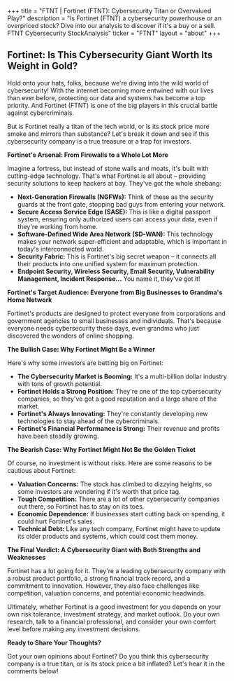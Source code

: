 +++
title = "FTNT |  Fortinet (FTNT): Cybersecurity Titan or Overvalued Play?"
description = "Is Fortinet (FTNT) a cybersecurity powerhouse or an overpriced stock? Dive into our analysis to discover if it's a buy or a sell. FTNT Cybersecurity StockAnalysis"
ticker = "FTNT"
layout = "about"
+++

        


## Fortinet: Is This Cybersecurity Giant Worth Its Weight in Gold?

Hold onto your hats, folks, because we're diving into the wild world of cybersecurity!  With the internet becoming more entwined with our lives than ever before, protecting our data and systems has become a top priority.  And Fortinet (FTNT) is one of the big players in this crucial battle against cybercriminals. 

But is Fortinet really a titan of the tech world, or is its stock price more smoke and mirrors than substance?  Let's break it down and see if this cybersecurity company is a true treasure or a trap for investors.

**Fortinet's Arsenal:  From Firewalls to a Whole Lot More**

Imagine a fortress, but instead of stone walls and moats, it's built with cutting-edge technology.  That's what Fortinet is all about – providing security solutions to keep hackers at bay.  They've got the whole shebang:

* **Next-Generation Firewalls (NGFWs):** Think of these as the security guards at the front gate, stopping bad guys from entering your network.
* **Secure Access Service Edge (SASE):** This is like a digital passport system, ensuring only authorized users can access your data, even if they're working from home. 
* **Software-Defined Wide Area Network (SD-WAN):**  This technology makes your network super-efficient and adaptable, which is important in today's interconnected world. 
* **Security Fabric:**  This is Fortinet's big secret weapon – it connects all their products into one unified system for maximum protection. 
* **Endpoint Security, Wireless Security, Email Security, Vulnerability Management, Incident Response...**  You name it, they've got it! 

**Fortinet's Target Audience: Everyone from Big Businesses to Grandma's Home Network**

Fortinet's products are designed to protect everyone from corporations and government agencies to small businesses and individuals.  That's because everyone needs cybersecurity these days, even grandma who just discovered the wonders of online shopping. 

**The Bullish Case: Why Fortinet Might Be a Winner**

Here's why some investors are betting big on Fortinet:

* **The Cybersecurity Market is Booming:** It's a multi-billion dollar industry with tons of growth potential.  
* **Fortinet Holds a Strong Position:** They're one of the top cybersecurity companies, so they've got a good reputation and a large share of the market.
* **Fortinet's Always Innovating:** They're constantly developing new technologies to stay ahead of the cybercriminals.
* **Fortinet's Financial Performance is Strong:** Their revenue and profits have been steadily growing. 

**The Bearish Case: Why Fortinet Might Not Be the Golden Ticket**

Of course, no investment is without risks.  Here are some reasons to be cautious about Fortinet:

* **Valuation Concerns:**  The stock has climbed to dizzying heights, so some investors are wondering if it's worth that price tag.
* **Tough Competition:**  There are a lot of other cybersecurity companies out there, so Fortinet has to stay on its toes.
* **Economic Dependence:** If businesses start cutting back on spending, it could hurt Fortinet's sales. 
* **Technical Debt:**  Like any tech company, Fortinet might have to update its older products and systems, which could cost them money. 

**The Final Verdict:  A Cybersecurity Giant with Both Strengths and Weaknesses**

Fortinet has a lot going for it.  They're a leading cybersecurity company with a robust product portfolio, a strong financial track record, and a commitment to innovation.  However, they also face challenges like competition, valuation concerns, and potential economic headwinds. 

Ultimately, whether Fortinet is a good investment for you depends on your own risk tolerance, investment strategy, and market outlook.   Do your own research, talk to a financial professional, and consider your own comfort level before making any investment decisions.

**Ready to Share Your Thoughts?** 

Got your own opinions about Fortinet?  Do you think this cybersecurity company is a true titan, or is its stock price a bit inflated?  Let's hear it in the comments below! 

        